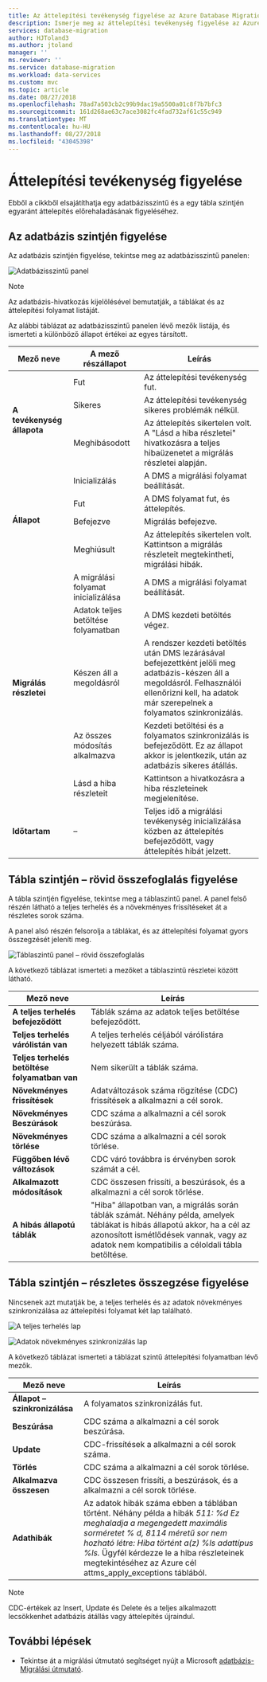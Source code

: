```yaml
---
title: Az áttelepítési tevékenység figyelése az Azure Database Migration Service segítségével |} A Microsoft Docs
description: Ismerje meg az áttelepítési tevékenység figyelése az Azure Database Migration Service használatával.
services: database-migration
author: HJToland3
ms.author: jtoland
manager: ''
ms.reviewer: ''
ms.service: database-migration
ms.workload: data-services
ms.custom: mvc
ms.topic: article
ms.date: 08/27/2018
ms.openlocfilehash: 78ad7a503cb2c99b9dac19a5500a01c8f7b7bfc3
ms.sourcegitcommit: 161d268ae63c7ace3082fc4fad732af61c55c949
ms.translationtype: MT
ms.contentlocale: hu-HU
ms.lasthandoff: 08/27/2018
ms.locfileid: "43045398"
---
```

# <a name="monitor-migration-activity"></a>Áttelepítési tevékenység figyelése
Ebből a cikkből elsajátíthatja egy adatbázisszintű és a egy tábla szintjén egyaránt áttelepítés előrehaladásának figyeléséhez.

## <a name="monitor-at-the-database-level"></a>Az adatbázis szintjén figyelése
Az adatbázis szintjén figyelése, tekintse meg az adatbázisszintű panelen:

![Adatbázisszintű panel](media\how-to-monitor-migration-activity\dms-database-level-blade.png)

> [!NOTE]
> Az adatbázis-hivatkozás kijelölésével bemutatják, a táblákat és az áttelepítési folyamat listáját.

Az alábbi táblázat az adatbázisszintű panelen lévő mezők listája, és ismerteti a különböző állapot értékei az egyes társított.

<table id='overview' class='overview'>
  <thead>
    <tr>
      <th class="x-hidden-focus"><strong>Mező neve</strong></th>
      <th><strong>A mező részállapot</strong></th>
      <th><strong>Leírás</strong></th>
    </tr>
  </thead>
  <tbody>
    <tr>
      <td rowspan="3" class="ActivityStatus"><strong>A tevékenység állapota</strong></td>
      <td>Fut</td>
      <td>Az áttelepítési tevékenység fut.</td>
    </tr>
    <tr>
      <td>Sikeres</td>
      <td>Az áttelepítési tevékenység sikeres problémák nélkül.</td>
    </tr>
    <tr>
      <td>Meghibásodott</td>
      <td>Az áttelepítés sikertelen volt. A "Lásd a hiba részletei" hivatkozásra a teljes hibaüzenetet a migrálás részletei alapján.</td>
    </tr>
    <tr>
      <td rowspan="4" class="Status"><strong>Állapot</strong></td>
      <td>Inicializálás</td>
      <td>A DMS a migrálási folyamat beállítását.</td>
    </tr>
    <tr>
      <td>Fut</td>
      <td>A DMS folyamat fut, és áttelepítés.</td>
    </tr>
    <tr>
      <td>Befejezve</td>
      <td>Migrálás befejezve.</td>
    </tr>
    <tr>
      <td>Meghiúsult</td>
      <td>Az áttelepítés sikertelen volt. Kattintson a migrálás részleteit megtekintheti, migrálási hibák.</td>
    </tr>
    <tr>
      <td rowspan="5" class="migration-details"><strong>Migrálás részletei</strong></td>
      <td>A migrálási folyamat inicializálása</td>
      <td>A DMS a migrálási folyamat beállítását.</td>
    </tr>
    <tr>
      <td>Adatok teljes betöltése folyamatban</td>
      <td>A DMS kezdeti betöltés végez.</td>
    </tr>
    <tr>
      <td>Készen áll a megoldásról</td>
      <td>A rendszer kezdeti betöltés után DMS lezárásával befejezettként jelöli meg adatbázis-készen áll a megoldásról. Felhasználói ellenőrizni kell, ha adatok már szerepelnek a folyamatos szinkronizálás.</td>
    </tr>
    <tr>
      <td>Az összes módosítás alkalmazva</td>
      <td>Kezdeti betöltési és a folyamatos szinkronizálás is befejeződött. Ez az állapot akkor is jelentkezik, után az adatbázis sikeres átállás.</td>
    </tr>
    <tr>
      <td>Lásd a hiba részleteit</td>
      <td>Kattintson a hivatkozásra a hiba részleteinek megjelenítése.</td>
    </tr>
    <tr>
      <td rowspan="1" class="duration"><strong>Időtartam</strong></td>
      <td>–</td>
      <td>Teljes idő a migrálási tevékenység inicializálása közben az áttelepítés befejeződött, vagy áttelepítés hibát jelzett.</td>
    </tr>
     </tbody>
</table>

## <a name="monitor-at-table-level--quick-summary"></a>Tábla szintjén – rövid összefoglalás figyelése
A tábla szintjén figyelése, tekintse meg a táblaszintű panel. A panel felső részén látható a teljes terhelés és a növekményes frissítéseket át a részletes sorok száma. 

A panel alsó részén felsorolja a táblákat, és az áttelepítési folyamat gyors összegzését jeleníti meg.

![Táblaszintű panel – rövid összefoglalás](media\how-to-monitor-migration-activity\dms-table-level-blade-summary.png)

A következő táblázat ismerteti a mezőket a táblaszintű részletei között látható.

| Mező neve        | Leírás       |
| ------------- | ------------- |
| **A teljes terhelés befejeződött**      | Táblák száma az adatok teljes betöltése befejeződött. |
| **Teljes terhelés várólistán van**      | A teljes terhelés céljából várólistára helyezett táblák száma.      |
| **Teljes terhelés betöltése folyamatban van** | Nem sikerült a táblák száma.      |
| **Növekményes frissítések**      | Adatváltozások száma rögzítése (CDC) frissítések a alkalmazni a cél sorok. |
| **Növekményes Beszúrások**      | CDC száma a alkalmazni a cél sorok beszúrása.      |
| **Növekményes törlése** | CDC száma a alkalmazni a cél sorok törlése.      |
| **Függőben lévő változások**      | CDC váró továbbra is érvényben sorok számát a cél. |
| **Alkalmazott módosítások**      | CDC összesen frissíti, a beszúrások, és a alkalmazni a cél sorok törlése.      |
| **A hibás állapotú táblák** | "Hiba" állapotban van, a migrálás során táblák számát. Néhány példa, amelyek táblákat is hibás állapotú akkor, ha a cél az azonosított ismétlődések vannak, vagy az adatok nem kompatibilis a céloldali tábla betöltése.      |

## <a name="monitor-at-table-level--detailed-summary"></a>Tábla szintjén – részletes összegzése figyelése
Nincsenek azt mutatják be, a teljes terhelés és az adatok növekményes szinkronizálása az áttelepítési folyamat két lap található.
    
![A teljes terhelés lap](media\how-to-monitor-migration-activity\dms-full-load-tab.png)

![Adatok növekményes szinkronizálás lap](media\how-to-monitor-migration-activity\dms-incremental-data-sync-tab.png)

A következő táblázat ismerteti a táblázat szintű áttelepítési folyamatban lévő mezők.

| Mező neve        | Leírás       |
| ------------- | ------------- |
| **Állapot – szinkronizálása**      | A folyamatos szinkronizálás fut. |
| **Beszúrása**      | CDC száma a alkalmazni a cél sorok beszúrása.      |
| **Update** | CDC-frissítések a alkalmazni a cél sorok száma.      |
| **Törlés**      | CDC száma a alkalmazni a cél sorok törlése. |
| **Alkalmazva összesen**      | CDC összesen frissíti, a beszúrások, és a alkalmazni a cél sorok törlése. |
| **Adathibák** | Az adatok hibák száma ebben a táblában történt. Néhány példa a hibák *511: %d Ez meghaladja a megengedett maximális sorméretet % d, 8114 méretű sor nem hozható létre: Hiba történt a(z) %ls adattípus %ls.*  Ügyfél kérdezze le a hiba részleteinek megtekintéséhez az Azure cél attms_apply_exceptions táblából.    |

> [!NOTE]
> CDC-értékek az Insert, Update és Delete és a teljes alkalmazott lecsökkenhet adatbázis átállás vagy áttelepítés újraindul.

## <a name="next-steps"></a>További lépések
- Tekintse át a migrálási útmutató segítséget nyújt a Microsoft [adatbázis-Migrálási útmutató](https://datamigration.microsoft.com/).